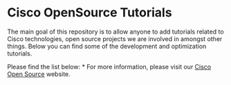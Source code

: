 # Cisco OpenSource Tutorials

The main goal of this repository is to allow anyone to add tutorials related to Cisco technologies, open source projects we are involved in amongst other things. Below you can find some of the development and optimization tutorials.

Please find the list below:
*
For more information, please visit our [Cisco Open Source](http://opensource.cisco.com) website.
